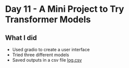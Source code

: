 # Day 11 - A Mini Project to Try Transformer Models

## What I did
- Used gradio to create a user interface
- Tried three different models
- Saved outputs in a csv file [log.csv](https://github.com/Behnaz81/MachineLearningDaily/blob/main/day11_pipeline_miniproject/logs.csv)
